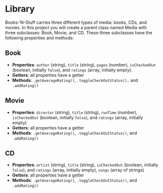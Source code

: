 # Library

Books-‘N-Stuff carries three different types of media: books, CDs, and movies. In this project you will create a parent class named Media with three subclasses: Book, Movie, and CD. These three subclasses have the following properties and methods:

## Book
- **Properties**: `author` (string), `title` (string), `pages` (number), `isCheckedOut` (boolean, initially `false`), and `ratings` (array, initially empty).
- **Getters**: all properties have a getter
- **Methods**: `.getAverageRating()`, `.toggleCheckOutStatus(),` and `.addRating()`

## Movie
- **Properties**: `director` (string), `title` (string), `runTime` (number), `isCheckedOut` (boolean, initially `false`), and `ratings` (array, initially empty)
- **Getters**: all properties have a getter
- **Methods**: `.getAverageRating()`, `.toggleCheckOutStatus()`, and `.addRating()`

## CD
- **Properties**: `artist` (string), `title` (string), `isCheckedOut` (boolean, initially `false`), and `ratings` (array, initially empty), `songs` (array of strings)
- **Getters**: all properties have a getter
- **Methods**: `.getAverageRating()`, `.toggleCheckOutStatus()`, and `.addRating()`
